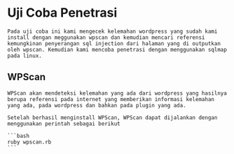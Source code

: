 # Uji Coba Penetrasi

	Pada uji coba ini kami mengecek kelemahan wordpress yang sudah kami install dengan meggunakan wpscan dan kemudian mencari referensi kemungkinan penyerangan sql injection dari halaman yang di outputkan oleh wpscan. Kemudian kami mencoba penetrasi dengan menggunakan sqlmap pada linux.

## WPScan

	WPScan akan mendeteksi kelemahan yang ada dari wordpress yang hasilnya berupa referensi pada internet yang memberikan informasi kelemahan yang ada, pada wordpress dan bahkan pada plugin yang ada.

	Setelah berhasil menginstall WPScan, WPScan dapat dijalankan dengan menggunakan perintah sebagai berikut

	```bash
	ruby wpscan.rb
	```